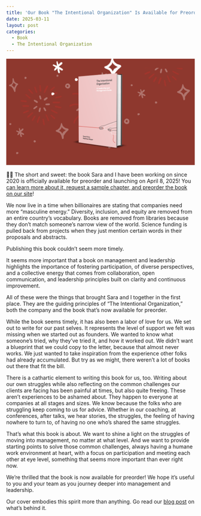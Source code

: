 ```yaml
---
title: 'Our Book "The Intentional Organization" Is Available for Preorder!'
date: 2025-03-11
layout: post
categories:
  - Book
  - The Intentional Organization
---
```

![](/images/tio-book-cover.png)

🎉🚨 The short and sweet: the book Sara and I have been working on since 2020 is officially available for preorder and launching on April 8, 2025! You [can learn more about it, request a sample chapter, and preorder the book on our site](https://intentionalorganization.com/book/?ref=paperplanes.de)!

We now live in a time when billionaires are stating that companies need more “masculine energy.” Diversity, inclusion, and equity are removed from an entire country’s vocabulary. Books are removed from libraries because they don’t match someone’s narrow view of the world. Science funding is pulled back from projects when they just mention certain words in their proposals and abstracts.

Publishing this book couldn’t seem more timely.

It seems more important that a book on management and leadership highlights the importance of fostering participation, of diverse perspectives, and a collective energy that comes from collaboration, open communication, and leadership principles built on clarity and continuous improvement.

All of these were the things that brought Sara and I together in the first place. They are the guiding principles of “The Intentional Organization,” both the company and the book that’s now available for preorder.

While the book seems timely, it has also been a labor of love for us. We set out to write for our past selves. It represents the level of support we felt was missing when we started out as founders. We wanted to know what someone’s tried, why they’ve tried it, and how it worked out. We didn’t want a blueprint that we could copy to the letter, because that almost never works. We just wanted to take inspiration from the experience other folks had already accumulated. But try as we might, there weren’t a lot of books out there that fit the bill.

There is a cathartic element to writing this book for us, too. Writing about our own struggles while also reflecting on the common challenges our clients are facing has been painful at times, but also quite freeing. These aren’t experiences to be ashamed about. They happen to everyone at companies at all stages and sizes. We know because the folks who are struggling keep coming to us for advice. Whether in our coaching, at conferences, after talks, we hear stories, the struggles, the feeling of having nowhere to turn to, of having no one who’s shared the same struggles.

That’s what this book is about. We want to shine a light on the struggles of moving into management, no matter at what level. And we want to provide starting points to solve those common challenges, always having a humane work environment at heart, with a focus on participation and meeting each other at eye level, something that seems more important than ever right now.

We’re thrilled that the book is now available for preorder! We hope it’s useful to you and your team as you journey deeper into management and leadership.

Our cover embodies this spirit more than anything. Go read our [blog post](https://intentionalorganization.com/journal/we-wrote-a-book-you-can-preorder-now/?ref=paperplanes.de) on what’s behind it.
